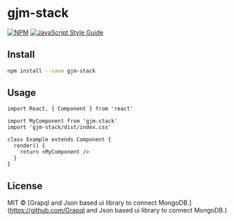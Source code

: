 # gjm-stack

> 

[![NPM](https://img.shields.io/npm/v/gjm-stack.svg)](https://www.npmjs.com/package/gjm-stack) [![JavaScript Style Guide](https://img.shields.io/badge/code_style-standard-brightgreen.svg)](https://standardjs.com)

## Install

```bash
npm install --save gjm-stack
```

## Usage

```tsx
import React, { Component } from 'react'

import MyComponent from 'gjm-stack'
import 'gjm-stack/dist/index.css'

class Example extends Component {
  render() {
    return <MyComponent />
  }
}
```

## License

MIT © [Grapql and Json based ui library to connect MongoDB.](https://github.com/Grapql and Json based ui library to connect MongoDB.)
